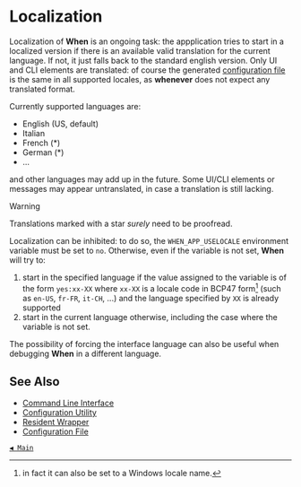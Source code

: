 # Localization

Localization of **When** is an ongoing task: the appplication tries to start in a localized version if there is an available valid translation for the current language. If not, it just falls back to the standard english version. Only UI and CLI elements are translated: of course the generated [configuration file](configfile.md) is the same in all supported locales, as **whenever** does not expect any translated format.

Currently supported languages are:

* English (US, default)
* Italian
* French (*)
* German (*)
* ...

and other languages may add up in the future. Some UI/CLI elements or messages may appear untranslated, in case a translation is still lacking.

> [!WARNING]
> Translations marked with a star _surely_ need to be proofread.

Localization can be inhibited: to do so, the `WHEN_APP_USELOCALE` environment variable must be set to `no`. Otherwise, even if the variable is not set, **When** will try to:

1. start in the specified language if the value assigned to the variable is of the form `yes:xx-XX` where `xx-XX` is a locale code in BCP47 form[^1] (such as `en-US`, `fr-FR`, `it-CH`, ...) and the language specified by `XX` is already supported
2. start in the current language otherwise, including the case where the variable is not set.

The possibility of forcing the interface language can also be useful when debugging **When** in a different language.


## See Also

* [Command Line Interface](cli.md)
* [Configuration Utility](cfgform.md)
* [Resident Wrapper](tray.md)
* [Configuration File](configfile.md)


[`◀ Main`](main.md)


[^1]: in fact it can also be set to a Windows locale name.
